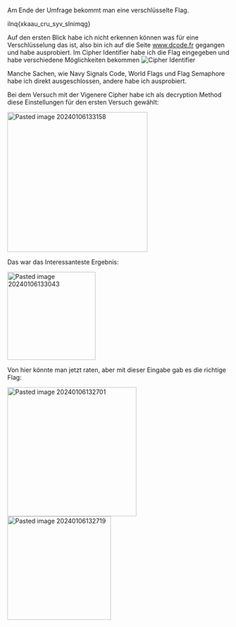 Am Ende der Umfrage bekommt man eine verschlüsselte Flag.

ilnq{xkaau_cru_syv_slnimqg}

Auf den ersten Blick habe ich nicht erkennen können was für eine Verschlüsselung das ist, also bin ich auf die Seite www.dcode.fr gegangen und habe ausprobiert.
Im Cipher Identifier habe ich die Flag eingegeben und habe verschiedene Möglichkeiten bekommen
<img alt="Cipher Identifier" src="https://github.com/Pegasus01123/fernuni_hacken/assets/72656695/b9c90d3b-f63e-4ba0-8ec8-2b23f022ff26">

Manche Sachen, wie Navy Signals Code, World Flags und Flag Semaphore habe ich direkt ausgeschlossen, andere habe ich ausprobiert.

Bei dem Versuch mit der Vigenere Cipher habe ich als decryption Method diese Einstellungen für den ersten Versuch gewählt:

<img width="318" alt="Pasted image 20240106133158" src="https://github.com/Pegasus01123/fernuni_hacken/assets/72656695/38e6d1d9-18f1-42d7-920b-ef22faaf5945">

Das war das Interessanteste Ergebnis:

<img width="200" alt="Pasted image 20240106133043" src="https://github.com/Pegasus01123/fernuni_hacken/assets/72656695/74a6baf7-d8ad-4bb5-9d42-aae90b1e134e">

Von hier könnte man jetzt raten, aber mit dieser Eingabe gab es die richtige Flag:

<img width="293" alt="Pasted image 20240106132701" src="https://github.com/Pegasus01123/fernuni_hacken/assets/72656695/fd165a2d-91d6-4307-989c-e5b724b1403c">

<img width="235" alt="Pasted image 20240106132719" src="https://github.com/Pegasus01123/fernuni_hacken/assets/72656695/439ee896-398c-4c6c-8d18-b23e15484247">
